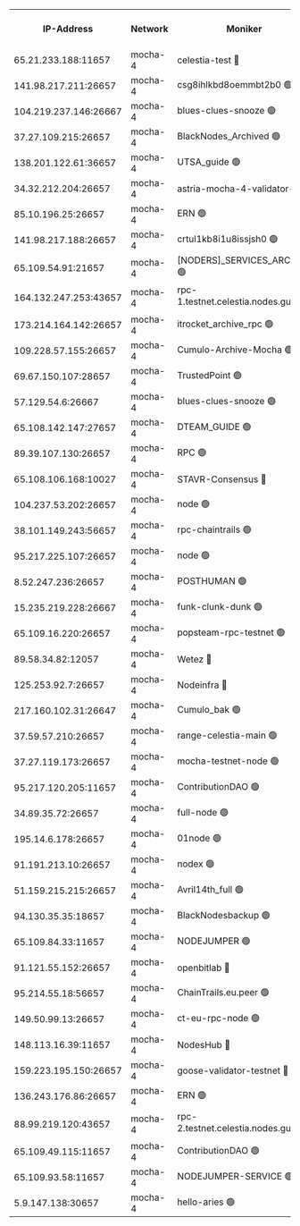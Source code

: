 


<table><tr><th>IP-Address</th><th>Network</th><th>Moniker</th><th>Latest Block Height</th><th>Earliest Block Height</th><th>Catching Up</th><th>Tx Index</th><th>Voting Power</th><th>Version</th><th>Scan Time</th></tr><tr><td>65.21.233.188:11657</td><td>mocha-4</td><td>celestia-test 🔴</td><td>3419295</td><td>0</td><td>False</td><td>on</td><td>1000010</td><td>3.0.2</td><td>2024-12-01T09:50:42.472297698UTC</td></tr><tr><td>141.98.217.211:26657</td><td>mocha-4</td><td>csg8ihlkbd8oemmbt2b0 🟢</td><td>3419267</td><td>1</td><td>False</td><td>on</td><td>0</td><td></td><td>2024-12-01T09:48:02.511964659UTC</td></tr><tr><td>104.219.237.146:26667</td><td>mocha-4</td><td>blues-clues-snooze 🟢</td><td>3419267</td><td>1</td><td>False</td><td>off</td><td>0</td><td>3.0.1-mocha</td><td>2024-12-01T09:48:03.316438012UTC</td></tr><tr><td>37.27.109.215:26657</td><td>mocha-4</td><td>BlackNodes_Archived 🟢</td><td>3419268</td><td>1</td><td>False</td><td>off</td><td>0</td><td>3.0.2</td><td>2024-12-01T09:48:12.059377226UTC</td></tr><tr><td>138.201.122.61:36657</td><td>mocha-4</td><td>UTSA_guide 🟢</td><td>3419269</td><td>1</td><td>False</td><td>on</td><td>0</td><td>3.0.2</td><td>2024-12-01T09:48:18.777182218UTC</td></tr><tr><td>34.32.212.204:26657</td><td>mocha-4</td><td>astria-mocha-4-validator-1 🔴</td><td>3419269</td><td>1</td><td>False</td><td>on</td><td>10509044</td><td>3.0.0-mocha</td><td>2024-12-01T09:48:19.190683420UTC</td></tr><tr><td>85.10.196.25:26657</td><td>mocha-4</td><td>ERN 🟢</td><td>3419271</td><td>1</td><td>False</td><td>on</td><td>0</td><td>3.0.2</td><td>2024-12-01T09:48:26.315593802UTC</td></tr><tr><td>141.98.217.188:26657</td><td>mocha-4</td><td>crtul1kb8i1u8issjsh0 🟢</td><td>3419274</td><td>1</td><td>False</td><td>on</td><td>0</td><td></td><td>2024-12-01T09:48:41.651130004UTC</td></tr><tr><td>65.109.54.91:21657</td><td>mocha-4</td><td>[NODERS]_SERVICES_ARCHIVE 🟢</td><td>3419278</td><td>1</td><td>False</td><td>on</td><td>0</td><td>3.0.2</td><td>2024-12-01T09:49:02.004317417UTC</td></tr><tr><td>164.132.247.253:43657</td><td>mocha-4</td><td>rpc-1.testnet.celestia.nodes.guru 🟢</td><td>3419280</td><td>1</td><td>False</td><td>on</td><td>0</td><td>3.0.2</td><td>2024-12-01T09:49:12.945342888UTC</td></tr><tr><td>173.214.164.142:26657</td><td>mocha-4</td><td>itrocket_archive_rpc 🟢</td><td>3419281</td><td>1</td><td>False</td><td>on</td><td>0</td><td>3.0.2</td><td>2024-12-01T09:49:18.437704466UTC</td></tr><tr><td>109.228.57.155:26657</td><td>mocha-4</td><td>Cumulo-Archive-Mocha 🟢</td><td>3419283</td><td>1</td><td>False</td><td>on</td><td>0</td><td>3.0.2</td><td>2024-12-01T09:49:31.525181692UTC</td></tr><tr><td>69.67.150.107:28657</td><td>mocha-4</td><td>TrustedPoint 🟢</td><td>3419284</td><td>1</td><td>False</td><td>on</td><td>0</td><td>3.0.2</td><td>2024-12-01T09:49:32.395549421UTC</td></tr><tr><td>57.129.54.6:26667</td><td>mocha-4</td><td>blues-clues-snooze 🟢</td><td>3419285</td><td>1</td><td>False</td><td>off</td><td>0</td><td>3.0.1-mocha</td><td>2024-12-01T09:49:37.262395468UTC</td></tr><tr><td>65.108.142.147:27657</td><td>mocha-4</td><td>DTEAM_GUIDE 🟢</td><td>3419292</td><td>1</td><td>False</td><td>on</td><td>0</td><td>3.0.2</td><td>2024-12-01T09:50:12.620621545UTC</td></tr><tr><td>89.39.107.130:26657</td><td>mocha-4</td><td>RPC 🟢</td><td>3419292</td><td>1</td><td>False</td><td>on</td><td>0</td><td>3.0.2</td><td>2024-12-01T09:50:12.992304823UTC</td></tr><tr><td>65.108.106.168:10027</td><td>mocha-4</td><td>STAVR-Consensus 🔴</td><td>3419296</td><td>1</td><td>False</td><td>on</td><td>102504</td><td>3.0.2</td><td>2024-12-01T09:50:35.420265017UTC</td></tr><tr><td>104.237.53.202:26657</td><td>mocha-4</td><td>node 🟢</td><td>3419298</td><td>1</td><td>False</td><td>on</td><td>0</td><td>3.0.0-mocha</td><td>2024-12-01T09:50:44.294190301UTC</td></tr><tr><td>38.101.149.243:56657</td><td>mocha-4</td><td>rpc-chaintrails 🟢</td><td>3419299</td><td>1</td><td>False</td><td>on</td><td>0</td><td>3.0.2</td><td>2024-12-01T09:50:47.809837998UTC</td></tr><tr><td>95.217.225.107:26657</td><td>mocha-4</td><td>node 🟢</td><td>3419299</td><td>1</td><td>False</td><td>on</td><td>0</td><td>3.0.2</td><td>2024-12-01T09:50:48.622161588UTC</td></tr><tr><td>8.52.247.236:26657</td><td>mocha-4</td><td>POSTHUMAN 🟢</td><td>3419299</td><td>1</td><td>False</td><td>on</td><td>0</td><td>3.0.2</td><td>2024-12-01T09:50:51.767978160UTC</td></tr><tr><td>15.235.219.228:26667</td><td>mocha-4</td><td>funk-clunk-dunk 🟢</td><td>3419302</td><td>1</td><td>False</td><td>off</td><td>0</td><td>3.0.1-mocha</td><td>2024-12-01T09:51:02.497913747UTC</td></tr><tr><td>65.109.16.220:26657</td><td>mocha-4</td><td>popsteam-rpc-testnet 🟢</td><td>3419303</td><td>1</td><td>False</td><td>on</td><td>0</td><td>3.0.2</td><td>2024-12-01T09:51:07.790225950UTC</td></tr><tr><td>89.58.34.82:12057</td><td>mocha-4</td><td>Wetez 🔴</td><td>3419307</td><td>1</td><td>False</td><td>off</td><td>148501</td><td>3.0.0-mocha</td><td>2024-12-01T09:51:28.012951781UTC</td></tr><tr><td>125.253.92.7:26657</td><td>mocha-4</td><td>Nodeinfra 🔴</td><td>3419274</td><td>2070001</td><td>False</td><td>on</td><td>500001</td><td>3.0.2</td><td>2024-12-01T09:48:44.709046463UTC</td></tr><tr><td>217.160.102.31:26647</td><td>mocha-4</td><td>Cumulo_bak 🟢</td><td>3419295</td><td>2300001</td><td>False</td><td>on</td><td>0</td><td>3.0.2</td><td>2024-12-01T09:50:28.350939349UTC</td></tr><tr><td>37.59.57.210:26657</td><td>mocha-4</td><td>range-celestia-main 🟢</td><td>3419307</td><td>2589477</td><td>False</td><td>off</td><td>0</td><td>3.0.0-mocha</td><td>2024-12-01T09:51:28.380663035UTC</td></tr><tr><td>37.27.119.173:26657</td><td>mocha-4</td><td>mocha-testnet-node 🟢</td><td>3419296</td><td>2631379</td><td>False</td><td>on</td><td>0</td><td>3.0.2-mocha</td><td>2024-12-01T09:50:34.990917381UTC</td></tr><tr><td>95.217.120.205:11657</td><td>mocha-4</td><td>ContributionDAO 🟢</td><td>3419298</td><td>2723055</td><td>False</td><td>on</td><td>0</td><td>3.0.2</td><td>2024-12-01T09:50:46.929271237UTC</td></tr><tr><td>34.89.35.72:26657</td><td>mocha-4</td><td>full-node 🟢</td><td>3140052</td><td>2766149</td><td>False</td><td>on</td><td>0</td><td>2.1.2</td><td>2024-12-01T09:50:56.927389638UTC</td></tr><tr><td>195.14.6.178:26657</td><td>mocha-4</td><td>01node 🟢</td><td>3419289</td><td>2943001</td><td>False</td><td>on</td><td>0</td><td>3.0.1</td><td>2024-12-01T09:50:01.394359328UTC</td></tr><tr><td>91.191.213.10:26657</td><td>mocha-4</td><td>nodex 🟢</td><td>3419280</td><td>2954501</td><td>False</td><td>off</td><td>0</td><td>3.0.2</td><td>2024-12-01T09:49:13.662621331UTC</td></tr><tr><td>51.159.215.215:26657</td><td>mocha-4</td><td>Avril14th_full 🟢</td><td>3419290</td><td>3022001</td><td>False</td><td>on</td><td>0</td><td>3.0.2</td><td>2024-12-01T09:50:05.941369519UTC</td></tr><tr><td>94.130.35.35:18657</td><td>mocha-4</td><td>BlackNodesbackup 🟢</td><td>3419308</td><td>3099501</td><td>False</td><td>on</td><td>0</td><td>3.0.0-mocha</td><td>2024-12-01T09:51:35.653516474UTC</td></tr><tr><td>65.109.84.33:11657</td><td>mocha-4</td><td>NODEJUMPER 🟢</td><td>3419299</td><td>3214501</td><td>False</td><td>off</td><td>0</td><td>3.0.0-mocha</td><td>2024-12-01T09:50:48.218652193UTC</td></tr><tr><td>91.121.55.152:26657</td><td>mocha-4</td><td>openbitlab 🔴</td><td>3419272</td><td>3219298</td><td>False</td><td>off</td><td>501058</td><td>3.0.2</td><td>2024-12-01T09:48:35.009122000UTC</td></tr><tr><td>95.214.55.18:56657</td><td>mocha-4</td><td>ChainTrails.eu.peer 🟢</td><td>3419270</td><td>3249501</td><td>False</td><td>on</td><td>0</td><td>3.0.2</td><td>2024-12-01T09:48:23.746684538UTC</td></tr><tr><td>149.50.99.13:26657</td><td>mocha-4</td><td>ct-eu-rpc-node 🟢</td><td>3419300</td><td>3249501</td><td>False</td><td>on</td><td>0</td><td>3.0.0-mocha</td><td>2024-12-01T09:50:52.215069904UTC</td></tr><tr><td>148.113.16.39:11657</td><td>mocha-4</td><td>NodesHub 🔴</td><td>3419285</td><td>3298351</td><td>False</td><td>on</td><td>106846</td><td>3.0.1</td><td>2024-12-01T09:49:40.291809711UTC</td></tr><tr><td>159.223.195.150:26657</td><td>mocha-4</td><td>goose-validator-testnet 🔴</td><td>3419303</td><td>3318889</td><td>False</td><td>on</td><td>4017</td><td>3.0.1</td><td>2024-12-01T09:51:11.057103703UTC</td></tr><tr><td>136.243.176.86:26657</td><td>mocha-4</td><td>ERN 🟢</td><td>3419298</td><td>3365501</td><td>False</td><td>off</td><td>0</td><td>3.0.2</td><td>2024-12-01T09:50:43.264671733UTC</td></tr><tr><td>88.99.219.120:43657</td><td>mocha-4</td><td>rpc-2.testnet.celestia.nodes.guru 🟢</td><td>3419295</td><td>3385396</td><td>False</td><td>on</td><td>0</td><td>3.0.2</td><td>2024-12-01T09:50:27.840617407UTC</td></tr><tr><td>65.109.49.115:11657</td><td>mocha-4</td><td>ContributionDAO 🟢</td><td>3419284</td><td>3415127</td><td>False</td><td>off</td><td>0</td><td>3.0.2</td><td>2024-12-01T09:49:32.809195291UTC</td></tr><tr><td>65.109.93.58:11657</td><td>mocha-4</td><td>NODEJUMPER-SERVICE 🟢</td><td>3419308</td><td>3415400</td><td>False</td><td>off</td><td>0</td><td>3.0.0-mocha</td><td>2024-12-01T09:51:35.297022891UTC</td></tr><tr><td>5.9.147.138:30657</td><td>mocha-4</td><td>hello-aries 🟢</td><td>3419283</td><td>3418501</td><td>False</td><td>off</td><td>0</td><td>3.0.0-mocha</td><td>2024-12-01T09:49:26.980512966UTC</td></tr></table>